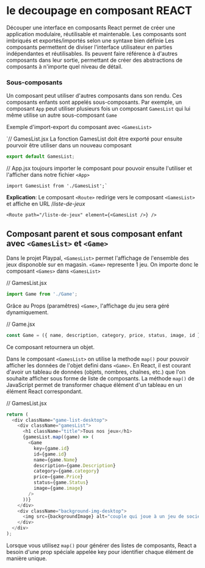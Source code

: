 # le decoupage en composant REACT

Découper une interface en composants React permet de créer une application modulaire, réutilisable et maintenable. Les composants sont imbriqués et exportés/importés selon une syntaxe bien définie
Les composants permettent de diviser l'interface utilisateur en parties indépendantes et réutilisables. Ils peuvent faire référence à d'autres composants dans leur sortie, permettant de créer des abstractions de composants à n'importe quel niveau de détail.

### Sous-composants

Un composant peut utiliser d'autres composants dans son rendu. Ces composants enfants sont appelés sous-composants. Par exemple, un composant `App` peut utiliser plusieurs fois un composant `GamesList` qui lui même utilise un autre sous-composant `Game`

Exemple d'import-export du composant avec `<GamesList>`

`// GamesList.jsx
La fonction GamesList doit être exporté pour ensuite pourvoir être utiliser dans un nouveau composant

```js
export default GamesList;
```

// App.jsx
toujours importer le composant pour pouvoir ensuite l'utiliser et l'afficher dans notre fichier `<App>`

```Js
import GamesList from './GamesList';`
```

**Explication**: Le composant `<Route>` redirige vers le composant `<GamesList>` et affiche en URL /_liste-de-jeux_

```Js
<Route path="/liste-de-jeux" element={<GamesList />} />
```

## Composant parent et sous composant enfant avec `<GamesList>` et `<Game>`

Dans le projet Playpal, `<GamesList>` permet l'affichage de l'ensemble des jeux disponoble sur en magasin.
`<Game>` represente 1 jeu.
On importe donc le composant `<Games>` dans `<GamesList>`

// GamesList.jsx

```js
import Game from './Game';
```

Grâce au Props (paramêtres) `<Game>`, l'affichage du jeu sera géré dynamiquement.

// Game.jsx

```js
const Game = ({ name, description, category, price, status, image, id }) => {};
```

Ce composant retournera un objet.

Dans le composant `<GamesList>` on utilise la methode `map()` pour pouvoir afficher les données de l'objet defini dans `<Game>`.
En React, il est courant d'avoir un tableau de données (objets, nombres, chaînes, etc.) que l'on souhaite afficher sous forme de liste de composants.
La méthode `map()` de JavaScript permet de transformer chaque élément d'un tableau en un élément React correspondant.

// GamesList.jsx

```js
return (
  <div className="game-list-desktop">
    <div className="gamesList">
      <h1 className="title">Tous nos jeux</h1>
      {gamesList.map((game) => (
        <Game
          key={game.id}
          id={game.id}
          name={game.Name}
          description={game.Description}
          category={game.category}
          price={game.Price}
          status={game.Status}
          image={game.image}
        />
      ))}
    </div>
    <div className="background-img-desktop">
      <img src={backgroundImage} alt="couple qui joue à un jeu de société" />
    </div>
  </div>
);
```

Lorsque vous utilisez `map()` pour générer des listes de composants, React a besoin d'une prop spéciale appelée key pour identifier chaque élément de manière unique.